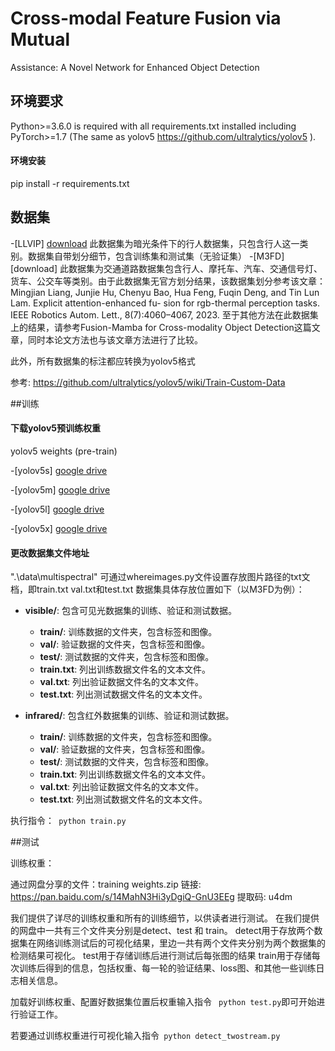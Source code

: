 # Cross-modal Feature Fusion via Mutual
Assistance: A Novel Network for Enhanced
Object Detection

## 环境要求
Python>=3.6.0 is required with all requirements.txt installed including PyTorch>=1.7 (The same as yolov5 https://github.com/ultralytics/yolov5 ).


  
#### 环境安装


pip install -r requirements.txt


## 数据集


-[LLVIP]  [download](https://github.com/bupt-ai-cz/LLVIP)
此数据集为暗光条件下的行人数据集，只包含行人这一类别。数据集自带划分细节，包含训练集和测试集（无验证集）
-[M3FD]  [download]
此数据集为交通道路数据集包含行人、摩托车、汽车、交通信号灯、货车、公交车等类别。由于此数据集无官方划分结果，该数据集划分参考该文章：
Mingjian Liang, Junjie Hu, Chenyu Bao, Hua Feng, Fuqin
Deng, and Tin Lun Lam. Explicit attention-enhanced fu-
sion for rgb-thermal perception tasks. IEEE Robotics Autom.
Lett., 8(7):4060–4067, 2023. 
至于其他方法在此数据集上的结果，请参考Fusion-Mamba for Cross-modality Object Detection这篇文章，同时本论文方法也与该文章方法进行了比较。

此外，所有数据集的标注都应转换为yolov5格式

参考: https://github.com/ultralytics/yolov5/wiki/Train-Custom-Data

##训练
#### 下载yolov5预训练权重
yolov5 weights (pre-train) 

-[yolov5s] [google drive](https://drive.google.com/file/d/1UGAsaOvV7jVrk0RvFVYL6Vq0K7NQLD8H/view?usp=sharing)

-[yolov5m] [google drive](https://drive.google.com/file/d/1qB7L2vtlGppGjHp5xpXCKw14YHhbV4s1/view?usp=sharing)

-[yolov5l] [google drive](https://drive.google.com/file/d/12OFGLF73CqTgOCMJAycZ8lB4eW19D0nb/view?usp=sharing)

-[yolov5x] [google drive](https://drive.google.com/file/d/1e9xiQImx84KFQ_a7XXpn608I3rhRmKEn/view?usp=sharing)



#### 更改数据集文件地址
".\data\multispectral"
可通过whereimages.py文件设置存放图片路径的txt文档，即train.txt val.txt和test.txt
数据集具体存放位置如下（以M3FD为例）：
- **visible/**: 包含可见光数据集的训练、验证和测试数据。
  - **train/**: 训练数据的文件夹，包含标签和图像。
  - **val/**: 验证数据的文件夹，包含标签和图像。
  - **test/**: 测试数据的文件夹，包含标签和图像。
  - **train.txt**: 列出训练数据文件名的文本文件。
  - **val.txt**: 列出验证数据文件名的文本文件。
  - **test.txt**: 列出测试数据文件名的文本文件。

- **infrared/**: 包含红外数据集的训练、验证和测试数据。
  - **train/**: 训练数据的文件夹，包含标签和图像。
  - **val/**: 验证数据的文件夹，包含标签和图像。
  - **test/**: 测试数据的文件夹，包含标签和图像。
  - **train.txt**: 列出训练数据文件名的文本文件。
  - **val.txt**: 列出验证数据文件名的文本文件。
  - **test.txt**: 列出测试数据文件名的文本文件。



执行指令：``` python train.py```

##测试

训练权重：

通过网盘分享的文件：training weights.zip
链接: https://pan.baidu.com/s/14MahN3Hi3yDgiQ-GnU3EEg 提取码: u4dm

我们提供了详尽的训练权重和所有的训练细节，以供读者进行测试。
在我们提供的网盘中一共有三个文件夹分别是detect、test 和 train。
detect用于存放两个数据集在网络训练测试后的可视化结果，里边一共有两个文件夹分别为两个数据集的检测结果可视化。
test用于存储训练后进行测试后每张图的结果
train用于存储每次训练后得到的信息，包括权重、每一轮的验证结果、loss图、和其他一些训练日志相关信息。

加载好训练权重、配置好数据集位置后权重输入指令 ``` python test.py```即可开始进行验证工作。

若要通过训练权重进行可视化输入指令``` python detect_twostream.py```






